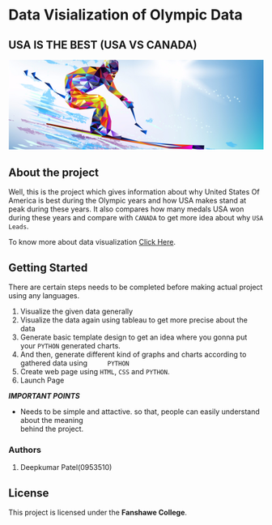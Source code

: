 # Data Visialization of Olympic Data 
## USA IS THE BEST (USA VS CANADA)

![](images/skiing.jpg "data visualization banner")

## About the project

Well, this is the project which gives information about why United States Of America is 
best during the Olympic years and how USA makes stand at peak during these years.
It also compares how many medals USA won during these years and compare with ```CANADA``` 
to get more idea about why ```USA Leads```.

To know more about data visualization [Click Here](https://www.tableau.com/learn/articles/data-visualization).

## Getting Started

There are certain steps needs to be completed before making actual project using any languages.
1. Visualize the given data generally
2. Visualize the data again using tableau to get more precise about the data
3. Generate basic template design to get an idea where you gonna put your ```PYTHON``` generated
   charts.
4. And then, generate different kind of graphs and charts according to gathered data using ```	   PYTHON```
5. Create web page using ```HTML```, ```CSS``` and ```PYTHON```.
6. Launch Page

***IMPORTANT POINTS***

- Needs to be simple and attactive. so that, people can easily understand about the meaning  
  behind the project.

### Authors

1. Deepkumar Patel(0953510)

## License 

This project is licensed under the **Fanshawe College**.
